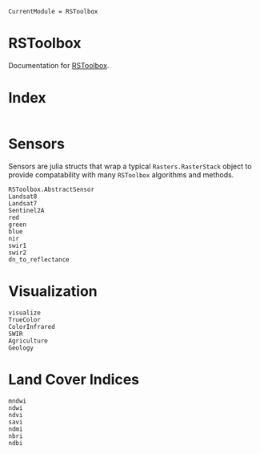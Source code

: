 ```@meta
CurrentModule = RSToolbox
```

# RSToolbox

Documentation for [RSToolbox](https://github.com/JoshuaBillson/RSToolbox.jl).

# Index

```@index
```

# Sensors
Sensors are julia structs that wrap a typical `Rasters.RasterStack` object to provide compatability with many `RSToolbox` algorithms and methods.

```@docs
RSToolbox.AbstractSensor
Landsat8
Landsat7
Sentinel2A
red
green
blue
nir
swir1
swir2
dn_to_reflectance
```

# Visualization

```@docs
visualize
TrueColor
ColorInfrared
SWIR
Agriculture
Geology
```

# Land Cover Indices

```@docs
mndwi
ndwi
ndvi
savi
ndmi
nbri
ndbi
```
